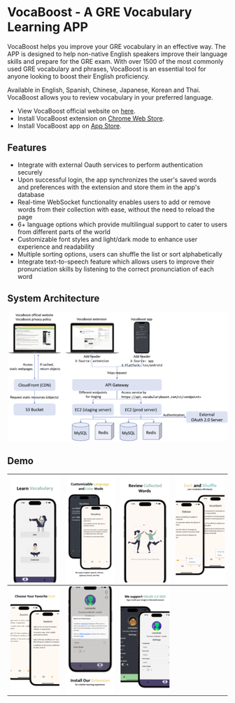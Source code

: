 # VocaBoost - A GRE Vocabulary Learning APP

VocaBoost helps you improve your GRE vocabulary in an effective way. The APP is designed to help non-native English speakers improve their language skills and prepare for the GRE exam. With over 1500 of the most commonly used GRE vocabulary and phrases, VocaBoost is an essential tool for anyone looking to boost their English proficiency.

Available in English, Spanish, Chinese, Japanese, Korean and Thai. VocaBoost allows you to review vocabulary in your preferred language.

- View VocaBoost official website on [here](https://www.vocabularyboost.com/).
- Install VocaBoost extension on [Chrome Web Store](https://chrome.google.com/webstore/detail/vocaboost-gre-vocabulary/gfkmbmplhjdoejicgmaldndkcnnpplho).
- Install VocaBoost app on [App Store](https://apps.apple.com/app/vocabboost/id6447704480).

## Features

- Integrate with external Oauth services to perform authentication securely
- Upon successful login, the app synchronizes the user's saved words and preferences with the extension and store them in the app's database
- Real-time WebSocket functionality enables users to add or remove words from their collection with ease, without the need to reload the page
- 6+ language options which provide multilingual support to cater to users from different parts of the world
- Customizable font styles and light/dark mode to enhance user experience and readability
- Multiple sorting options, users can shuffle the list or sort alphabetically
- Integrate text-to-speech feature which allows users to improve their pronunciation skills by listening to the correct pronunciation of each word

## System Architecture

![System Architecture](demo/vocaboost-system-architecture.png)

## Demo

![Home Screen](demo/screenshot1.png) | ![Study Screen](demo/screenshot2.png) | ![Collection](demo/screenshot3.png) | ![Sorting Options](demo/screenshot7.png)
:-:|:-:|:-:|:-:
![Light/Dark Mode](demo/screenshot5.png) | ![Information Pop-up](demo/screenshot4.png) |  ![SSO Login](demo/screenshot6.png)
